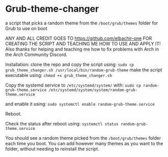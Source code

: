 # Grub-theme-changer
a script that picks a random theme from the `/boot/grub/themes` folder for Grub to use on boot

ANY AND ALL CREDIT GOES TO https://github.com/elbachir-one FOR CREATING THE SCRIPT AND TEACHING ME HOW TO USE AND APPLY IT!
Also thanks for helping and teaching me how to fix problems with Arch in the Arch Community Discord.

Installation: clone the repo and copy the script using:
`sudo cp grub_theme_changer.sh /usr/local/bin/random-grub-theme`
make the script executable using:
`chmod +x grub_theme_changer.sh`

Copy the systemd service to `/etc/systemd/system/` with:
`sudo cp random-grub-theme.service /etc/systemd/system/system/random-grub-theme.service`

and enable it using:
`sudo systemctl enable random-grub-theme.service`

Reboot.

Check the status after reboot using:
`systemctl status random-grub-theme.service`

You should see a random theme picked from the `/boot/grub/themes` folder each time you boot. 
You can add however many themes as you want to the folder, without needing to reinstall the script.
